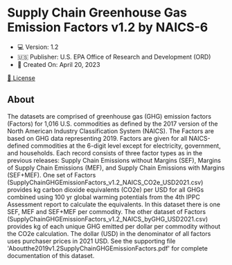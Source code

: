 # Supply Chain Greenhouse Gas Emission Factors v1.2 by NAICS-6
- 💻 Version: 1.2
- 🇺🇸 Publisher: U.S. EPA Office of Research and Development (ORD)
- 📅 Created On: April 20, 2023

[📄 License](https://pasteur.epa.gov/license/sciencehub-license.html)

## About
The datasets are comprised of greenhouse gas (GHG) emission factors (Factors) for 1,016 U.S. commodities as defined by the 2017 version of the North American Industry Classification System (NAICS). The Factors are based on GHG data representing 2019. Factors are given for all NAICS-defined commodities at the 6-digit level except for electricity, government, and households. Each record consists of three factor types as in the previous releases: Supply Chain Emissions without Margins (SEF), Margins of Supply Chain Emissions (MEF), and Supply Chain Emissions with Margins (SEF+MEF). One set of Factors (SupplyChainGHGEmissionFactors_v1.2_NAICS_CO2e_USD2021.csv) provides kg carbon dioxide equivalents (CO2e) per USD for all GHGs combined using 100 yr global warming potentials from the 4th IPPC Assessment report to calculate the equivalents. In this dataset there is one SEF, MEF and SEF+MEF per commodity. The other dataset of Factors (SupplyChainGHGEmissionFactors_v1.2_NAICS_byGHG_USD2021.csv) provides kg of each unique GHG emitted per dollar per commodity without the CO2e calculation. The dollar (USD) in the denominator of all factors uses purchaser prices in 2021 USD. See the supporting file 'Aboutthe2019v1.2SupplyChainGHGEmissionFactors.pdf' for complete documentation of this dataset.